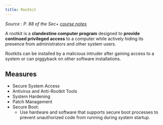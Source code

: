 ```yaml
---
title: Rootkit
---
```

_Source : P. 88 of the Sec+ [course notes](/learning/sec+/assets/Course_Notes.pdf)_

A rootkit is a **clandestine computer program** designed to **provide continued privileged access** to a computer while actively hiding its presence from administrators and other system users.

Rootkits can be installed by a malicious intruder after gaining access to a system or can piggyback on other software installations.

## Measures

- Secure System Access
- Antivirus and Anti-Rootkit Tools
- System Hardening
- Patch Management
- Secure Boot:
  - Use hardware and software that supports secure boot processes to prevent unauthorized code from running during system startup.